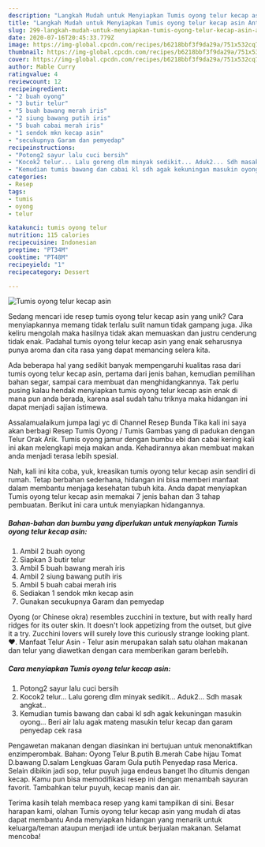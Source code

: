 ```yaml
---
description: "Langkah Mudah untuk Menyiapkan Tumis oyong telur kecap asin Anti Gagal"
title: "Langkah Mudah untuk Menyiapkan Tumis oyong telur kecap asin Anti Gagal"
slug: 299-langkah-mudah-untuk-menyiapkan-tumis-oyong-telur-kecap-asin-anti-gagal
date: 2020-07-16T20:45:33.779Z
image: https://img-global.cpcdn.com/recipes/b6218bbf3f9da29a/751x532cq70/tumis-oyong-telur-kecap-asin-foto-resep-utama.jpg
thumbnail: https://img-global.cpcdn.com/recipes/b6218bbf3f9da29a/751x532cq70/tumis-oyong-telur-kecap-asin-foto-resep-utama.jpg
cover: https://img-global.cpcdn.com/recipes/b6218bbf3f9da29a/751x532cq70/tumis-oyong-telur-kecap-asin-foto-resep-utama.jpg
author: Mable Curry
ratingvalue: 4
reviewcount: 12
recipeingredient:
- "2 buah oyong"
- "3 butir telur"
- "5 buah bawang merah iris"
- "2 siung bawang putih iris"
- "5 buah cabai merah iris"
- "1 sendok mkn kecap asin"
- "secukupnya Garam dan pemyedap"
recipeinstructions:
- "Potong2 sayur lalu cuci bersih"
- "Kocok2 telur... Lalu goreng dlm minyak sedikit... Aduk2... Sdh masak angkat.."
- "Kemudian tumis bawang dan cabai kl sdh agak kekuningan masukin oyong... Beri air lalu agak mateng masukin telur kecap dan garam penyedap cek rasa"
categories:
- Resep
tags:
- tumis
- oyong
- telur

katakunci: tumis oyong telur 
nutrition: 115 calories
recipecuisine: Indonesian
preptime: "PT34M"
cooktime: "PT48M"
recipeyield: "1"
recipecategory: Dessert

---
```



![Tumis oyong telur kecap asin](https://img-global.cpcdn.com/recipes/b6218bbf3f9da29a/751x532cq70/tumis-oyong-telur-kecap-asin-foto-resep-utama.jpg)

Sedang mencari ide resep tumis oyong telur kecap asin yang unik? Cara menyiapkannya memang tidak terlalu sulit namun tidak gampang juga. Jika keliru mengolah maka hasilnya tidak akan memuaskan dan justru cenderung tidak enak. Padahal tumis oyong telur kecap asin yang enak seharusnya punya aroma dan cita rasa yang dapat memancing selera kita.

Ada beberapa hal yang sedikit banyak mempengaruhi kualitas rasa dari tumis oyong telur kecap asin, pertama dari jenis bahan, kemudian pemilihan bahan segar, sampai cara membuat dan menghidangkannya. Tak perlu pusing kalau hendak menyiapkan tumis oyong telur kecap asin enak di mana pun anda berada, karena asal sudah tahu triknya maka hidangan ini dapat menjadi sajian istimewa.

Assalamualaikum jumpa lagi yc di Channel Resep Bunda Tika kali ini saya akan berbagi Resep Tumis Oyong / Tumis Gambas yang di padukan dengan Telur Orak Arik. Tumis oyong jamur dengan bumbu ebi dan cabai kering kali ini akan melengkapi meja makan anda. Kehadirannya akan membuat makan anda menjadi terasa lebih spesial.


Nah, kali ini kita coba, yuk, kreasikan tumis oyong telur kecap asin sendiri di rumah. Tetap berbahan sederhana, hidangan ini bisa memberi manfaat dalam membantu menjaga kesehatan tubuh kita. Anda dapat menyiapkan Tumis oyong telur kecap asin memakai 7 jenis bahan dan 3 tahap pembuatan. Berikut ini cara untuk menyiapkan hidangannya.

<!--inarticleads1-->

##### Bahan-bahan dan bumbu yang diperlukan untuk menyiapkan Tumis oyong telur kecap asin:

1. Ambil 2 buah oyong
1. Siapkan 3 butir telur
1. Ambil 5 buah bawang merah iris
1. Ambil 2 siung bawang putih iris
1. Ambil 5 buah cabai merah iris
1. Sediakan 1 sendok mkn kecap asin
1. Gunakan secukupnya Garam dan pemyedap


Oyong (or Chinese okra) resembles zucchini in texture, but with really hard ridges for its outer skin. It doesn&#39;t look appetizing from the outset, but give it a try. Zucchini lovers will surely love this curiously strange looking plant. ♥. Manfaat Telur Asin - Telur asin merupakan salah satu olahan makanan dan telur yang diawetkan dengan cara memberikan garam berlebih. 

<!--inarticleads2-->

##### Cara menyiapkan Tumis oyong telur kecap asin:

1. Potong2 sayur lalu cuci bersih
1. Kocok2 telur... Lalu goreng dlm minyak sedikit... Aduk2... Sdh masak angkat..
1. Kemudian tumis bawang dan cabai kl sdh agak kekuningan masukin oyong... Beri air lalu agak mateng masukin telur kecap dan garam penyedap cek rasa


Pengawetan makanan dengan diasinkan ini bertujuan untuk menonaktifkan enzimperombak. Bahan: Oyong Telur B.putih B.merah Cabe hijau Tomat D.bawang D.salam Lengkuas Garam Gula putih Penyedap rasa Merica. Selain dibikin jadi sop, telur puyuh juga endeus banget lho ditumis dengan kecap. Kamu pun bisa memodifikasi resep ini dengan menambah sayuran favorit. Tambahkan telur puyuh, kecap manis dan air. 

Terima kasih telah membaca resep yang kami tampilkan di sini. Besar harapan kami, olahan Tumis oyong telur kecap asin yang mudah di atas dapat membantu Anda menyiapkan hidangan yang menarik untuk keluarga/teman ataupun menjadi ide untuk berjualan makanan. Selamat mencoba!
